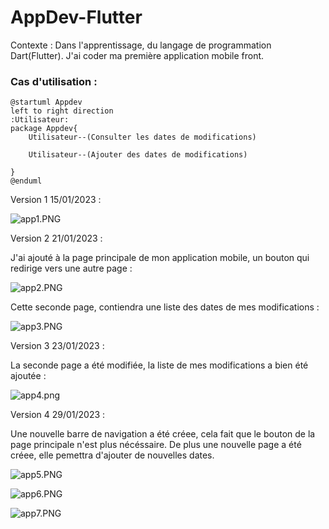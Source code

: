 # AppDev-Flutter

Contexte : Dans l'apprentissage, du langage de programmation Dart(Flutter). J'ai coder ma première application mobile front.

### Cas d'utilisation :

```plantuml
@startuml Appdev
left to right direction
:Utilisateur:
package Appdev{
    Utilisateur--(Consulter les dates de modifications)

    Utilisateur--(Ajouter des dates de modifications)
    
}
@enduml
```


Version 1 15/01/2023 :

![app1.PNG](app1.PNG)

Version 2 21/01/2023 :

J'ai ajouté à la page principale de mon application mobile, un bouton qui redirige vers une autre page :

![app2.PNG](app2.PNG)

Cette seconde page, contiendra une liste des dates de mes modifications :

![app3.PNG](app3.PNG)

Version 3 23/01/2023 :

La seconde page a été modifiée, la liste de mes modifications a bien été ajoutée :

![app4.png](app4.PNG)

Version 4 29/01/2023 :

Une nouvelle barre de navigation a été créee, cela fait que le bouton de la page principale n'est plus nécéssaire. De plus une nouvelle page a été créee, elle pemettra d'ajouter de nouvelles dates. 

![app5.PNG](app5.PNG)

![app6.PNG](app6.PNG)

![app7.PNG](app7.PNG)